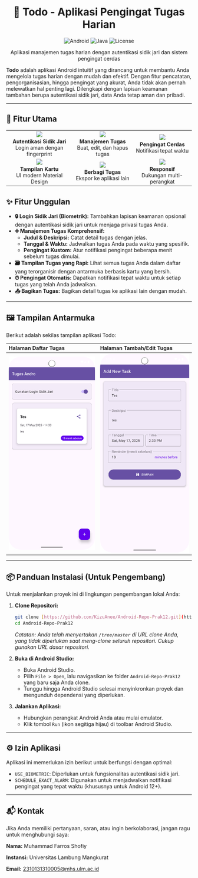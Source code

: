 <h1 align="center">📱 Todo - Aplikasi Pengingat Tugas Harian</h1>

<p align="center">
  <img src="https://img.shields.io/badge/Android-3DDC84?style=for-the-badge&logo=android&logoColor=white" alt="Android">
  <img src="https://img.shields.io/badge/Java-ED8B00?style=for-the-badge&logo=openjdk&logoColor=white" alt="Java">
  <img src="https://img.shields.io/badge/License-MIT-blue.svg?style=for-the-badge" alt="License">
</p>

<p align="center">
Aplikasi manajemen tugas harian dengan autentikasi sidik jari dan sistem pengingat cerdas
</p>

**Todo** adalah aplikasi Android intuitif yang dirancang untuk membantu Anda mengelola tugas harian dengan mudah dan efektif. Dengan fitur pencatatan, pengorganisasian, hingga pengingat yang akurat, Anda tidak akan pernah melewatkan hal penting lagi. Dilengkapi dengan lapisan keamanan tambahan berupa autentikasi sidik jari, data Anda tetap aman dan pribadi.

---

## 🌟 Fitur Utama

<div align="center">
  <table>
    <tr>
      <td align="center">
        <img src="https://cdn-icons-png.flaticon.com/512/2889/2889676.png" width="80"><br>
        <b>Autentikasi Sidik Jari</b><br>
        Login aman dengan fingerprint
      </td>
      <td align="center">
        <img src="https://cdn-icons-png.flaticon.com/512/3652/3652191.png" width="80"><br>
        <b>Manajemen Tugas</b><br>
        Buat, edit, dan hapus tugas
      </td>
      <td align="center">
        <img src="https://cdn-icons-png.flaticon.com/512/3114/3114883.png" width="80"><br>
        <b>Pengingat Cerdas</b><br>
        Notifikasi tepat waktu
      </td>
    </tr>
    <tr>
      <td align="center">
        <img src="https://cdn-icons-png.flaticon.com/512/2092/2092693.png" width="80"><br>
        <b>Tampilan Kartu</b><br>
        UI modern Material Design
      </td>
      <td align="center">
        <img src="https://cdn-icons-png.flaticon.com/512/2462/2462719.png" width="80"><br>
        <b>Berbagi Tugas</b><br>
        Ekspor ke aplikasi lain
      </td>
      <td align="center">
        <img src="https://cdn-icons-png.flaticon.com/512/3024/3024559.png" width="80"><br>
        <b>Responsif</b><br>
        Dukungan multi-perangkat
      </td>
    </tr>
  </table>
</div>

## ✨ Fitur Unggulan

* **🔒 Login Sidik Jari (Biometrik):** Tambahkan lapisan keamanan opsional dengan autentikasi sidik jari untuk menjaga privasi tugas Anda.
* **➕ Manajemen Tugas Komprehensif:**
    * **Judul & Deskripsi:** Catat detail tugas dengan jelas.
    * **Tanggal & Waktu:** Jadwalkan tugas Anda pada waktu yang spesifik.
    * **Pengingat Kustom:** Atur notifikasi pengingat beberapa menit sebelum tugas dimulai.
* **🗃️ Tampilan Tugas yang Rapi:** Lihat semua tugas Anda dalam daftar yang terorganisir dengan antarmuka berbasis kartu yang bersih.
* **⏰ Pengingat Otomatis:** Dapatkan notifikasi tepat waktu untuk setiap tugas yang telah Anda jadwalkan.
* **📤 Bagikan Tugas:** Bagikan detail tugas ke aplikasi lain dengan mudah.

---

## 🖼️ Tampilan Antarmuka

Berikut adalah sekilas tampilan aplikasi Todo:

| Halaman Daftar Tugas                                | Halaman Tambah/Edit Tugas                          |
| :-------------------------------------------------- | :------------------------------------------------- |
| <img src="FirstPage.png" alt="Halaman Utama" width="300"/> | <img src="input.png" alt="Halaman Form" width="300"/> |

---

## 📦 Panduan Instalasi (Untuk Pengembang)

Untuk menjalankan proyek ini di lingkungan pengembangan lokal Anda:

1.  **Clone Repositori:**
    ```bash
    git clone [https://github.com/KizuAnee/Android-Repo-Prak12.git](https://github.com/KizuAnee/Android-Repo-Prak12.git)
    cd Android-Repo-Prak12
    ```
    *Catatan: Anda telah menyertakan `/tree/master` di URL clone Anda, yang tidak diperlukan saat meng-clone seluruh repositori. Cukup gunakan URL dasar repositori.*

2.  **Buka di Android Studio:**
    * Buka Android Studio.
    * Pilih `File > Open`, lalu navigasikan ke folder `Android-Repo-Prak12` yang baru saja Anda clone.
    * Tunggu hingga Android Studio selesai menyinkronkan proyek dan mengunduh dependensi yang diperlukan.

3.  **Jalankan Aplikasi:**
    * Hubungkan perangkat Android Anda atau mulai emulator.
    * Klik tombol `Run` (ikon segitiga hijau) di toolbar Android Studio.

---

## ⚙️ Izin Aplikasi

Aplikasi ini memerlukan izin berikut untuk berfungsi dengan optimal:

* `USE_BIOMETRIC`: Diperlukan untuk fungsionalitas autentikasi sidik jari.
* `SCHEDULE_EXACT_ALARM`: Digunakan untuk menjadwalkan notifikasi pengingat yang tepat waktu (khususnya untuk Android 12+).

---

## 📬 Kontak

Jika Anda memiliki pertanyaan, saran, atau ingin berkolaborasi, jangan ragu untuk menghubungi saya:

**Nama:** Muhammad Farros Shofiy

**Instansi:** Universitas Lambung Mangkurat

**Email:** 2310131310005@mhs.ulm.ac.id
